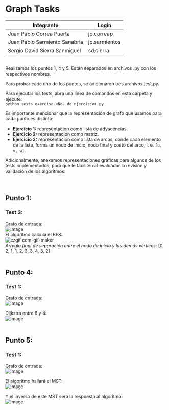 # Graph Tasks<br />

| Integrante | Login |
| ------ | ------ |
| Juan Pablo Correa Puerta | jp.correap |
| Juan Pablo Sarmiento Sanabria | jp.sarmientos |
| Sergio David Sierra Sanmiguel | sd.sierra |

<br />
Realizamos los puntos 1, 4 y 5. Están separados en archivos .py con los respectivos nombres.

Para probar cada uno de los puntos, se adicionaron tres archivos test.py.

Para ejecutar los tests, abra una línea de comandos en esta carpeta y ejecute: <br />
`python tests_exercise_<No. de ejercicio>.py`

Es importante mencionar que la representación de grafo que usamos para cada punto es distinta:

- **Ejercicio 1:** representación como lista de adyacencias.
- **Ejercicio 2:** representación como matriz.
- **Ejercicio 3:** representación como lista de arcos, donde cada elemento de la lista, forma un nodo de inicio, nodo final y costo del arco, i. e. `[u, v, w]`.

Adicionalmente, anexamos representaciones gráficas para algunos de los tests implementados, para que le faciliten al evaluador la revisión y validación de los algoritmos: <br />
<br /><br />
## **Punto 1:** <br />
### Test 3: <br />
Grafo de entrada: <br />
![image](https://user-images.githubusercontent.com/47229643/153119611-6e1c40e4-b4ed-4fe7-950d-9d5cc4b2ba20.png) <br />
El algoritmo calcula el BFS: <br />
![ezgif com-gif-maker](https://user-images.githubusercontent.com/47229643/153119495-02207416-b019-44f6-8f89-6d64a116a24b.gif) <br />
*Arreglo final de separación entre el nodo de inicio y los demás vértices:* [0, 2, 1, 1, 2, 3, 3, 4, 3, 2]
<br />
<br />
## **Punto 4:** <br />
### Test 1: <br />
Grafo de entrada: <br />
![image](https://user-images.githubusercontent.com/47229643/153116681-0348b3f6-49af-4fb7-a1b6-2a82605edc31.png) <br />

Dijkstra entre 8 y 4: <br />
![image](https://user-images.githubusercontent.com/47229643/153116880-918651b7-dc52-4393-b2ea-393ec0b29b15.png)
<br /><br />
## **Punto 5:** <br />
### Test 1: <br />
Grafo de entrada: <br />
![image](https://user-images.githubusercontent.com/47229643/153114757-a6b2ccc9-5099-432d-ad7a-b33c53c045c2.png)

El algoritmo hallará el MST: <br />
![image](https://user-images.githubusercontent.com/47229643/153114943-1f423c38-f780-4d39-9cff-555994886cb3.png)

Y el inverso de este MST será la respuesta al algoritmo: <br />
![image](https://user-images.githubusercontent.com/47229643/153115517-9c5bf16e-0d50-4816-a797-163b397c538a.png)



